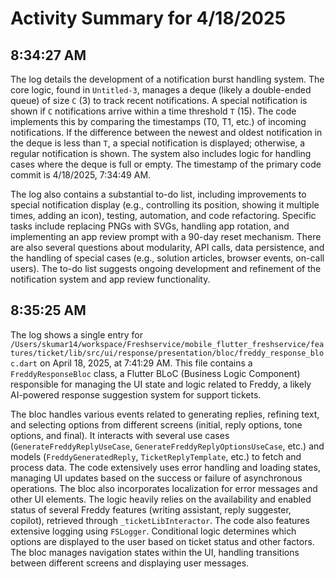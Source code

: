 # Activity Summary for 4/18/2025

## 8:34:27 AM
The log details the development of a notification burst handling system.  The core logic, found in `Untitled-3`, manages a deque (likely a double-ended queue) of size `C` (3) to track recent notifications.  A special notification is shown if `C` notifications arrive within a time threshold `T` (15).  The code implements this by comparing the timestamps (T0, T1, etc.) of incoming notifications.  If the difference between the newest and oldest notification in the deque is less than `T`, a special notification is displayed; otherwise, a regular notification is shown.  The system also includes logic for handling cases where the deque is full or empty.  The timestamp of the primary code commit is 4/18/2025, 7:34:49 AM.

The log also contains a substantial to-do list, including improvements to special notification display (e.g., controlling its position, showing it multiple times, adding an icon), testing, automation, and code refactoring.  Specific tasks include  replacing PNGs with SVGs, handling app rotation, and implementing an app review prompt with a 90-day reset mechanism.  There are also several questions about modularity, API calls, data persistence, and the handling of special cases (e.g., solution articles, browser events, on-call users).  The to-do list suggests ongoing development and refinement of the notification system and app review functionality.


## 8:35:25 AM
The log shows a single entry for `/Users/skumar14/workspace/Freshservice/mobile_flutter_freshservice/features/ticket/lib/src/ui/response/presentation/bloc/freddy_response_bloc.dart` on April 18, 2025, at 7:41:29 AM.  This file contains a `FreddyResponseBloc` class, a Flutter BLoC (Business Logic Component) responsible for managing the UI state and logic related to Freddy, a likely AI-powered response suggestion system for support tickets.

The bloc handles various events related to generating replies, refining text, and selecting options from different screens (initial, reply options, tone options, and final).  It interacts with several use cases (`GenerateFreddyReplyUseCase`, `GenerateFreddyReplyOptionsUseCase`, etc.) and models (`FreddyGeneratedReply`, `TicketReplyTemplate`, etc.) to fetch and process data.  The code extensively uses error handling and loading states, managing UI updates based on the success or failure of asynchronous operations.  The bloc also incorporates localization for error messages and other UI elements.  The logic heavily relies on the availability and enabled status of several Freddy features (writing assistant, reply suggester, copilot), retrieved through `_ticketLibInteractor`.  The code also features extensive logging using `FSLogger`.  Conditional logic determines which options are displayed to the user based on ticket status and other factors.  The bloc manages navigation states within the UI, handling transitions between different screens and displaying user messages.

